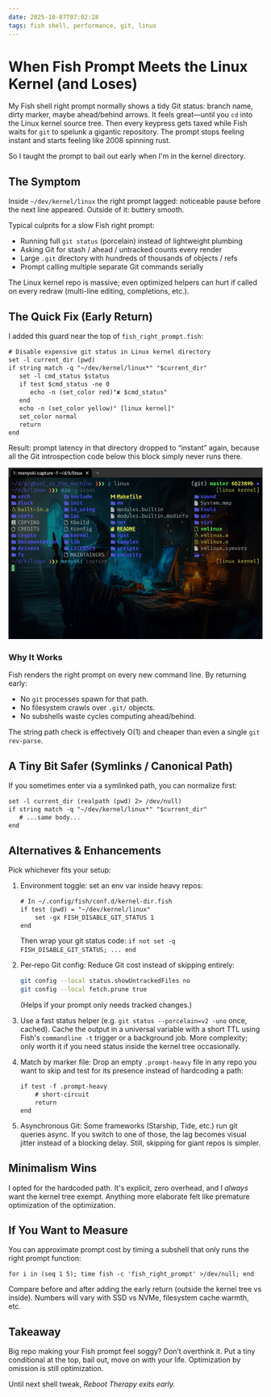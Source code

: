 ```yaml
---
date: 2025-10-07T07:02:28
tags: fish shell, performance, git, linux
---
```


# When Fish Prompt Meets the Linux Kernel (and Loses)

My Fish shell right prompt normally shows a tidy Git status: branch name, dirty marker, maybe ahead/behind arrows. It feels great—until you `cd` into the Linux kernel source tree. Then every keypress gets taxed while Fish waits for `git` to spelunk a gigantic repository. The prompt stops feeling instant and starts feeling like 2008 spinning rust.

So I taught the prompt to bail out early when I'm in the kernel directory.

## The Symptom

Inside `~/dev/kernel/linux` the right prompt lagged: noticeable pause before the next line appeared. Outside of it: buttery smooth.

Typical culprits for a slow Fish right prompt:

- Running full `git status` (porcelain) instead of lightweight plumbing
- Asking Git for stash / ahead / untracked counts every render
- Large `.git` directory with hundreds of thousands of objects / refs
- Prompt calling multiple separate Git commands serially

The Linux kernel repo is massive; even optimized helpers can hurt if called on every redraw (multi-line editing, completions, etc.).

## The Quick Fix (Early Return)

I added this guard near the top of `fish_right_prompt.fish`:

```fish
# Disable expensive git status in Linux kernel directory
set -l current_dir (pwd)
if string match -q "~/dev/kernel/linux*" "$current_dir"
   set -l cmd_status $status
   if test $cmd_status -ne 0
      echo -n (set_color red)"✘ $cmd_status"
   end
   echo -n (set_color yellow)" [linux kernel]"
   set_color normal
   return
end
```

Result: prompt latency in that directory dropped to “instant” again, because all the Git introspection code below this block simply never runs there.

![Screenshot showing the fish prompt performance improvement](./screenshot.png)

### Why It Works

Fish renders the right prompt on every new command line. By returning early:

- No `git` processes spawn for that path.
- No filesystem crawls over `.git/` objects.
- No subshells waste cycles computing ahead/behind.

The string path check is effectively O(1) and cheaper than even a single `git rev-parse`.

## A Tiny Bit Safer (Symlinks / Canonical Path)

If you sometimes enter via a symlinked path, you can normalize first:

```fish
set -l current_dir (realpath (pwd) 2> /dev/null)
if string match -q "~/dev/kernel/linux*" "$current_dir"
   # ...same body...
end
```

## Alternatives & Enhancements

Pick whichever fits your setup:

1. Environment toggle: set an env var inside heavy repos:

   ```fish
   # In ~/.config/fish/conf.d/kernel-dir.fish
   if test (pwd) = "~/dev/kernel/linux"
       set -gx FISH_DISABLE_GIT_STATUS 1
   end
   ```

   Then wrap your git status code: `if not set -q FISH_DISABLE_GIT_STATUS; ... end`

2. Per‑repo Git config: Reduce Git cost instead of skipping entirely:

   ```bash
   git config --local status.showUntrackedFiles no
   git config --local fetch.prune true
   ```

   (Helps if your prompt only needs tracked changes.)

3. Use a fast status helper (e.g. `git status --porcelain=v2 -uno` once, cached). Cache the output in a universal variable with a short TTL using Fish's `commandline -t` trigger or a background job. More complexity; only worth it if you need status inside the kernel tree occasionally.

4. Match by marker file: Drop an empty `.prompt-heavy` file in any repo you want to skip and test for its presence instead of hardcoding a path:

   ```fish
   if test -f .prompt-heavy
       # short-circuit
       return
   end
   ```

5. Asynchronous Git: Some frameworks (Starship, Tide, etc.) run git queries async. If you switch to one of those, the lag becomes visual jitter instead of a blocking delay. Still, skipping for giant repos is simpler.

## Minimalism Wins

I opted for the hardcoded path. It's explicit, zero overhead, and I *always* want the kernel tree exempt. Anything more elaborate felt like premature optimization of the optimization.

## If You Want to Measure

You can approximate prompt cost by timing a subshell that only runs the right prompt function:

```fish
for i in (seq 1 5); time fish -c 'fish_right_prompt' >/dev/null; end
```

Compare before and after adding the early return (outside the kernel tree vs inside). Numbers will vary with SSD vs NVMe, filesystem cache warmth, etc.

## Takeaway

Big repo making your Fish prompt feel soggy? Don’t overthink it. Put a tiny conditional at the top, bail out, move on with your life. Optimization by omission is still optimization.

Until next shell tweak,
*Reboot Therapy exits early.*
